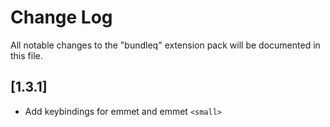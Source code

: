 # Change Log

All notable changes to the "bundleq" extension pack will be documented in this file.

## [1.3.1]

- Add keybindings for emmet and emmet `<small>`
